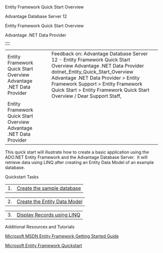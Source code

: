 Entity Framework Quick Start Overview




Advantage Database Server 12  

Entity Framework Quick Start Overview

Advantage .NET Data Provider

|  |
| --- |
|  |

|  |  |  |  |  |
| --- | --- | --- | --- | --- |
| Entity Framework Quick Start Overview  Advantage .NET Data Provider |  |  | Feedback on: Advantage Database Server 12 - Entity Framework Quick Start Overview Advantage .NET Data Provider dotnet\_Entity\_Quick\_Start\_Overview Advantage .NET Data Provider > Entity Framework Support > Entity Framework Quick Start > Entity Framework Quick Start Overview / Dear Support Staff, |  |
| Entity Framework Quick Start Overview  Advantage .NET Data Provider |  |  |  |  |

This quick start will illustrate how to create a basic application using the ADO.NET Entity Framework and the Advantage Database Server.  It will retrieve data using LINQ after creating an Entity Data Model of an example database.

Quickstart Tasks

|  |  |
| --- | --- |
| 1. | [Create the sample database](dotnet_create_sample_database.htm) |

|  |  |
| --- | --- |
| 2. | [Create the Entity Data Model](dotnet_create_an_entity_model.htm) |

|  |  |
| --- | --- |
| 3. | [Display Records using LINQ](dotnet_display_records_using_linq.htm) |

Additional Resources and Tutorials

[Microsoft MSDN Entity Framework Getting Started Guide](http://msdn.microsoft.com/en-us/library/bb386876.aspx)

[Microsoft Entity Framework Quickstart](http://msdn.microsoft.com/en-us/library/bb399182.aspx)